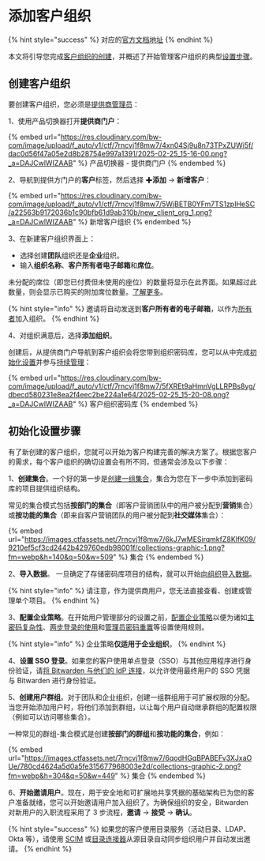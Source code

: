 # 添加客户组织

{% hint style="success" %}
对应的[官方文档地址](https://bitwarden.com/help/article/client-org-setup/)
{% endhint %}

本文将引导您完成[客户组织的创建](start-a-client-organization.md#create-a-client-organization)，并概述了开始管理客户组织的典型[设置步骤](start-a-client-organization.md#initial-setup-procedure)。

## 创建客户组织 <a href="#create-a-client-organization" id="create-a-client-organization"></a>

要创建客户组织，您必须是[提供商管理员](provider-users.md#provider-user-types)：

1、使用产品切换器打开**提供商门户**：

{% embed url="https://res.cloudinary.com/bw-com/image/upload/f_auto/v1/ctf/7rncvj1f8mw7/4xn04Sj9u8n73TPxZUWi5f/dac0d56f47a05e2d8b28754e997a1391/2025-02-25_15-16-00.png?_a=DAJCwlWIZAAB" %}
产品切换器 - 提供商门户
{% endembed %}

2、导航到提供方门户的**客户**标签，然后选择 ✚**添加** → **新增客户**：

{% embed url="https://res.cloudinary.com/bw-com/image/upload/f_auto/v1/ctf/7rncvj1f8mw7/5WjBETB0YFm7TS1zpIHeSC/a22563b9172036b1c90bfb61d9ab310b/new_client_org_1.png?_a=DAJCwlWIZAAB" %}
新增客户组织
{% endembed %}

3、在新建客户组织界面上：

* 选择创建**团队**组织还是**企业**组织。
* 输入**组织名称**、**客户所有者电子邮箱**和**席位**。

未分配的席位（即您已付费但未使用的座位）的数量将显示在此界面。如果超过此数量，则会显示已购买的附加席位数量。[了解更多](provider-billing.md)。

{% hint style="info" %}
邀请将自动发送到**客户所有者的电子邮箱**，以作为[所有者](../admin-console/manage-members/member-roles.md)加入组织。
{% endhint %}

4、对组织满意后，选择**添加组织**。

创建后，从提供商门户导航到客户组织会将您带到组织密码库，您可以从中完成[初始化设置](start-a-client-organization.md#initial-setup-procedure)并参与[持续管理](ongoing-administration.md)：

{% embed url="https://res.cloudinary.com/bw-com/image/upload/f_auto/v1/ctf/7rncvj1f8mw7/5fXREt9aHmnVgLLRPBs8yg/dbecd580231e8ea2f4eec2be224a1e64/2025-02-25_15-20-08.png?_a=DAJCwlWIZAAB" %}
客户组织密码库
{% endembed %}

## 初始化设置步骤 <a href="#initial-setup-procedure" id="initial-setup-procedure"></a>

有了新创建的客户组织，您就可以开始为客户构建完善的解决方案了。根据您客户的需求，每个客户组织的确切设置会有所不同，但通常会涉及以下步骤：

1、**创建集合**。一个好的第一步是[创建一组集合](../admin-console/manage-shared-items/collections/about-collections.md#create-a-collection)，集合为您在下一步中添加到密码库的项目提供组织结构。

常见的集合模式包括**按部门的集合**（即客户营销团队中的用户被分配到**营销**集合）或**按功能的集合**（即来自客户营销团队的用户被分配到**社交媒体**集合）：

{% embed url="https://images.ctfassets.net/7rncvj1f8mw7/6kJ7wMESirqmkfZ8KlfK09/9210ef5cf3cd2442b429760edb98001f/collections-graphic-1.png?fm=webp&h=140&q=50&w=509" %}
集合
{% endembed %}

2、**导入数据**。 一旦确定了存储密码库项目的结构，就可以开始[向组织导入数据](../admin-console/manage-shared-items/import-organization-items/import-data-to-an-organization.md)。

{% hint style="info" %}
请注意，作为提供商用户，您无法直接查看、创建或管理单个项目。
{% endhint %}

3、**配置企业策略**。在开始用户管理部分的设置之前，[配置企业策略](../admin-console/oversight-visibility/enterprise-policies.md)以便为诸如[主密码复杂性](../admin-console/oversight-visibility/enterprise-policies.md#master-password)、[两步登录的使用](../admin-console/oversight-visibility/enterprise-policies.md#two-step-login)和[管理员密码重置](../admin-console/oversight-visibility/enterprise-policies.md#master-password-reset)等设置使用规则。

{% hint style="info" %}
企业策略**仅适用于企业组织**。
{% endhint %}

4、**设置 SSO 登录**。如果您的客户使用单点登录（SSO）与其他应用程序进行身份验证，请[将 Bitwarden 与他们的 IdP 连接](../login-with-sso/about-login-with-sso.md)，以允许使用最终用户的 SSO 凭据与 Bitwarden 进行身份验证。

5、**创建用户群组**。对于团队和企业组织，创建一组群组用于可扩展权限的分配。当您开始添加用户时，将他们添加到群组，以让每个用户自动继承群组的配置权限（例如可以访问哪些集合）。

一种常见的群组-集合模式是创建**按部门的群组**和**按功能的集合**，例如：

{% embed url="https://images.ctfassets.net/7rncvj1f8mw7/6qodHGqBPABEFv3XJxaOUe/780cd4624a5d0a5fe315677968003e2d/collections-graphic-2.png?fm=webp&h=304&q=50&w=449" %}
集合
{% endembed %}

6、**开始邀请用户**。现在，用于安全地和可扩展地共享凭据的基础架构已为您的客户准备就绪，您可以开始邀请用户加入组织了。为确保组织的安全，Bitwarden 对新用户的入职流程采用了 3 步流程，**邀请** → **接受** → **确认**。

{% hint style="success" %}
如果您的客户使用目录服务（活动目录、LDAP、Okta 等），请使用 [SCIM](../admin-console/manage-members/scim/about-scim.md) 或[目录连接器](../admin-console/manage-members/directory-connector/about-directory-connector.md)从源目录自动同步组织用户并自动发出邀请。
{% endhint %}
